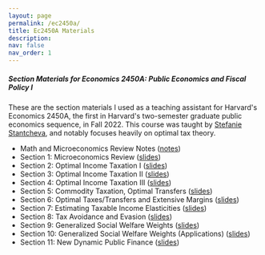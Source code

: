 ```yaml
---
layout: page
permalink: /ec2450a/
title: Ec2450A Materials
description:  
nav: false
nav_order: 1
---
```


##### Section Materials for Economics 2450A: Public Economics and Fiscal Policy I

These are the section materials I used as a teaching assistant for Harvard's Economics 2450A, the first in Harvard's two-semester graduate public economics sequence, in Fall 2022. This course was taught by [Stefanie Stantcheva](https://scholar.harvard.edu/stantcheva/home), and notably focuses heavily on optimal tax theory. 
  - Math and Microeconomics Review Notes ([notes](https://mdroste.com/files/ec2450a_fall2022_mathreview.pdf))
  - Section 1: Microeconomics Review ([slides](https://mdroste.com/files/ec2450a_fall2022_section01.pdf))
  - Section 2: Optimal Income Taxation I ([slides](https://mdroste.com/files/ec2450a_fall2022_section02.pdf))
  - Section 3: Optimal Income Taxation II ([slides](https://mdroste.com/files/ec2450a_fall2022_section03.pdf))
  - Section 4: Optimal Income Taxation III ([slides](https://mdroste.com/files/ec2450a_fall2022_section04.pdf))
  - Section 5: Commodity Taxation, Optimal Transfers ([slides](https://mdroste.com/files/ec2450a_fall2022_section05.pdf))
  - Section 6: Optimal Taxes/Transfers and Extensive Margins ([slides](https://mdroste.com/files/ec2450a_fall2022_section06.pdf))
  - Section 7: Estimating Taxable Income Elasticities ([slides](https://mdroste.com/files/ec2450a_fall2022_section07.pdf))
  - Section 8: Tax Avoidance and Evasion ([slides](https://mdroste.com/files/ec2450a_fall2022_section08.pdf))
  - Section 9: Generalized Social Welfare Weights ([slides](https://mdroste.com/files/ec2450a_fall2022_section09.pdf))
  - Section 10: Generalized Social Welfare Weights (Applications) ([slides](https://mdroste.com/files/ec2450a_fall2022_section10.pdf))
  - Section 11: New Dynamic Public Finance ([slides](https://mdroste.com/files/ec2450a_fall2022_section11.pdf))
